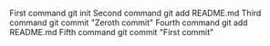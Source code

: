 First command git init
Second command git add README.md
Third command git commit "Zeroth commit"
Fourth command git add README.md
Fifth command git commit "First commit"
